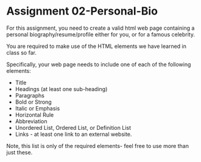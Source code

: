 # Assignment 02-Personal-Bio

For this assignment, you need to create a valid html web page containing a personal biography/resume/profile either for you, or for a famous celebrity.

You are required to make use of the HTML elements we have learned in class so far.

Specifically, your web page needs to include one of each of the following elements:

* Title
* Headings (at least one sub-heading)
* Paragraphs
* Bold or Strong
* Italic or Emphasis
* Horizontal Rule
* Abbreviation
* Unordered List, Ordered List, or Definition List
* Links - at least one link to an external website.

Note, this list is only of the required elements- feel free to use more than just these.
